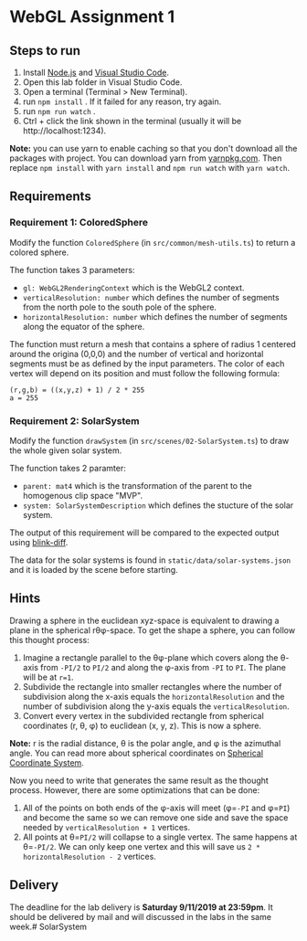 # WebGL Assignment 1

## Steps to run

1. Install [Node.js](https://nodejs.org/en/) and [Visual Studio Code](https://code.visualstudio.com/).
2. Open this lab folder in Visual Studio Code.
3. Open a terminal (Terminal > New Terminal).
4. run `npm install` . If it failed for any reason, try again.
5. run `npm run watch` .
6. Ctrl + click the link shown in the terminal (usually it will be http://localhost:1234).

**Note:** you can use yarn to enable caching so that you don't download all the packages with project. You can download yarn from [yarnpkg.com](https://yarnpkg.com/lang/en/). Then replace `npm install` with `yarn install` and `npm run watch` with `yarn watch`.

## Requirements

### Requirement 1: **ColoredSphere**

Modify the function `ColoredSphere` (in `src/common/mesh-utils.ts`) to return a colored sphere.

The function takes 3 parameters:
* `gl: WebGL2RenderingContext` which is the WebGL2 context.
* `verticalResolution: number` which defines the number of segments from the north pole to the south pole of the sphere.
* `horizontalResolution: number` which defines the number of segments along the equator of the sphere.

The function must return a mesh that contains a sphere of radius 1 centered around the origina (0,0,0) and the number of vertical and horizontal segments must be as defined by the input parameters. The color of each vertex will depend on its position and must follow the following formula:

```
(r,g,b) = ((x,y,z) + 1) / 2 * 255 
a = 255
```

### Requirement 2: **SolarSystem**

Modify the function `drawSystem` (in `src/scenes/02-SolarSystem.ts`) to draw the whole given solar system.

The function takes 2 paramter:
* `parent: mat4` which is the transformation of the parent to the homogenous clip space "MVP".
* `system: SolarSystemDescription` which defines the stucture of the solar system.

The output of this requirement will be compared to the expected output using [blink-diff](https://github.com/yahoo/blink-diff).

The data for the solar systems is found in `static/data/solar-systems.json` and it is loaded by the scene before starting.

## Hints

Drawing a sphere in the euclidean xyz-space is equivalent to drawing a plane in the spherical r&theta;&phi;-space. To get the shape a sphere, you can follow this thought process:
1. Imagine a rectangle parallel to the &theta;&phi;-plane which covers along the &theta;-axis from `-PI/2` to `PI/2` and along the &phi;-axis from `-PI` to `PI`. The plane will be at `r=1`. 
2. Subdivide the rectangle into smaller rectangles where the number of subdivision along the x-axis equals the `horizontalResolution` and the number of subdivision along the y-axis equals the `verticalResolution`.
3. Convert every vertex in the subdivided rectangle from spherical coordinates (r, &theta;, &phi;) to euclidean (x, y, z). This is now a sphere.

**Note:** r is the radial distance, &theta; is the polar angle, and &phi; is the azimuthal angle. You can read more about spherical coordinates on [Spherical Coordinate System](https://en.wikipedia.org/wiki/Spherical_coordinate_system). 

Now you need to write that generates the same result as the thought process. However, there are some optimizations that can be done:
1. All of the points on both ends of the &phi;-axis will meet (&phi;=`-PI` and &phi;=`PI`) and become the same so we can remove one side and save the space needed by `verticalResolution + 1` vertices.
2. All points at &theta;=`PI/2` will collapse to a single vertex. The same happens at &theta;=`-PI/2`. We can only keep one vertex and this will save us `2 * horizontalResolution - 2` vertices.

## Delivery

The deadline for the lab delivery is **Saturday 9/11/2019 at 23:59pm**. It should be delivered by mail and will discussed in the labs in the same week.# SolarSystem
